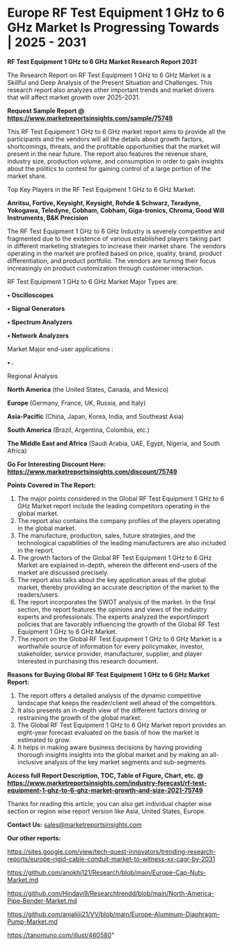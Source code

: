 # Europe RF Test Equipment 1 GHz to 6 GHz Market Is Progressing Towards | 2025 - 2031

<strong>RF Test Equipment 1 GHz to 6 GHz Market Research Report 2031</strong>

The Research Report on RF Test Equipment 1 GHz to 6 GHz Market is a Skillful and Deep Analysis of the Present Situation and Challenges. This research report also analyzes other important trends and market drivers that will affect market growth over 2025-2031.

<strong>Request Sample Report @ <a href=https://www.marketreportsinsights.com/sample/75749>https://www.marketreportsinsights.com/sample/75749</a></strong>

This RF Test Equipment 1 GHz to 6 GHz market report aims to provide all the participants and the vendors will all the details about growth factors, shortcomings, threats, and the profitable opportunities that the market will present in the near future. The report also features the revenue share, industry size, production volume, and consumption in order to gain insights about the politics to contest for gaining control of a large portion of the market share.

Top Key Players in the RF Test Equipment 1 GHz to 6 GHz Market:

<strong>Anritsu, Fortive, Keysight, Keysight, Rohde & Schwarz, Teradyne, Yokogawa, Teledyne, Cobham, Cobham, Giga-tronics, Chroma, Good Will Instruments, B&K Precision</strong>

The RF Test Equipment 1 GHz to 6 GHz Industry is severely competitive and fragmented due to the existence of various established players taking part in different marketing strategies to increase their market share. The vendors operating in the market are profiled based on price, quality, brand, product differentiation, and product portfolio. The vendors are turning their focus increasingly on product customization through customer interaction.

RF Test Equipment 1 GHz to 6 GHz Market Major Types are:

<strong>• Oscilloscopes

• Signal Generators

• Spectrum Analyzers

• Network Analyzers</strong>

Market Major end-user applications :

<strong>• .</strong>

Regional Analysis

</u><strong><b>North America</b></strong> (the United States, Canada, and Mexico)

<strong><b>Europe </b></strong>(Germany, France, UK, Russia, and Italy)

<strong><b>Asia-Pacific</b></strong> (China, Japan, Korea, India, and Southeast Asia)

<strong><b>South America</b></strong> (Brazil, Argentina, Colombia, etc.)

<strong><b>The Middle East and Africa</b></strong> (Saudi Arabia, UAE, Egypt, Nigeria, and South Africa)

<strong>Go For Interesting Discount Here: <a href=https://www.marketreportsinsights.com/discount/75749>https://www.marketreportsinsights.com/discount/75749</a></strong>

<strong>Points Covered in The Report:</strong>
<ol>
  <li>The major points considered in the Global RF Test Equipment 1 GHz to 6 GHz Market report include the leading competitors operating in the global market.</li>
  <li>The report also contains the company profiles of the players operating in the global market.</li>
  <li>The manufacture, production, sales, future strategies, and the technological capabilities of the leading manufacturers are also included in the report.</li>
  <li>The growth factors of the Global RF Test Equipment 1 GHz to 6 GHz Market are explained in-depth, wherein the different end-users of the market are discussed precisely.</li>
  <li>The report also talks about the key application areas of the global market, thereby providing an accurate description of the market to the readers/users.</li>
  <li>The report incorporates the SWOT analysis of the market. In the final section, the report features the opinions and views of the industry experts and professionals. The experts analyzed the export/import policies that are favorably influencing the growth of the Global RF Test Equipment 1 GHz to 6 GHz Market.</li>
  <li>The report on the Global RF Test Equipment 1 GHz to 6 GHz Market is a worthwhile source of information for every policymaker, investor, stakeholder, service provider, manufacturer, supplier, and player interested in purchasing this research document.</li>
</ol>
<strong>Reasons for Buying Global RF Test Equipment 1 GHz to 6 GHz Market Report:</strong>

<ol>
  <li>The report offers a detailed analysis of the dynamic competitive landscape that keeps the reader/client well ahead of the competitors.</li>
  <li>It also presents an in-depth view of the different factors driving or restraining the growth of the global market.</li>
  <li>The Global RF Test Equipment 1 GHz to 6 GHz Market report provides an eight-year forecast evaluated on the basis of how the market is estimated to grow.</li>
  <li>It helps in making aware business decisions by having providing thorough insights insights into the global market and by making an all-inclusive analysis of the key market segments and sub-segments.</li>
</ol>
<strong>Access full Report Description, TOC, Table of Figure, Chart, etc. @ <a href=https://www.marketreportsinsights.com/industry-forecast/rf-test-equipment-1-ghz-to-6-ghz-market-growth-and-size-2021-75749>https://www.marketreportsinsights.com/industry-forecast/rf-test-equipment-1-ghz-to-6-ghz-market-growth-and-size-2021-75749</a></strong>


Thanks for reading this article; you can also get individual chapter wise section or region wise report version like Asia, United States, Europe.

<strong>Contact Us:</strong>
sales@marketreportsinsights.com

<strong>Our other reports:</strong>

<a href=https://sites.google.com/view/tech-quest-innovators/trending-research-reports/europe-rigid-cable-conduit-market-to-witness-xx-cagr-by-2031>https://sites.google.com/view/tech-quest-innovators/trending-research-reports/europe-rigid-cable-conduit-market-to-witness-xx-cagr-by-2031</a>

<a href=https://github.com/anokhi121/Research/blob/main/Europe-Cap-Nuts-Market.md>https://github.com/anokhi121/Research/blob/main/Europe-Cap-Nuts-Market.md</a>

<a href=https://github.com/Hindavi9/Researchtrendd/blob/main/North-America-Pipe-Bender-Market.md>https://github.com/Hindavi9/Researchtrendd/blob/main/North-America-Pipe-Bender-Market.md</a>

<a href=https://github.com/anjaliiii21/VV/blob/main/Europe-Aluminum-Diaphragm-Pump-Market.md>https://github.com/anjaliiii21/VV/blob/main/Europe-Aluminum-Diaphragm-Pump-Market.md</a>

<a href=https://tanomuno.com/illust/460580>https://tanomuno.com/illust/460580</a>"
